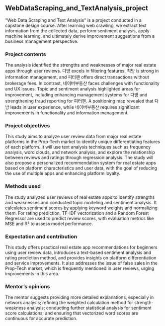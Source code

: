 ## WebDataScraping_and_TextAnalysis_project 
"Web Data Scraping and Text Analysis" is a project conducted in a capstone design course. After learning web crawling, we extract text information from the collected data, perform sentiment analysis, apply machine learning, and ultimately derive improvement suggestions from a business management perspective.

### Project contents

The analysis identified the strengths and weaknesses of major real estate apps through user reviews. 
다방 excels in filtering features, 직방 is strong in information management, and 피터팬 offers direct transactions without brokerage fees. 
In contrast, 네이버부동산 faces challenges with functionality and UX issues. 
Topic and sentiment analysis highlighted areas for improvement, including enhancing management systems for 다방 and strengthening fraud reporting for 피터팬.
A positioning map revealed that 다방 leads in user experience, while 네이버부동산 requires significant improvements in functionality and information management.

### Project objectives
This study aims to analyze user review data from major real estate platforms in the Prop-Tech market to identify unique differentiating features of each platform.
It will use text analysis techniques such as frequency analysis, word clouds, and network analysis, and explore the relationship between reviews and ratings through regression analysis. 
The study will also propose a personalized recommendation system for real estate apps based on platform characteristics and user data, with the goal of reducing the use of multiple apps and enhancing platform loyalty.

### Methods used
The study analyzed user reviews of real estate apps to identify strengths and weaknesses and conducted topic modeling and sentiment analysis. 
It calculates sentiment scores by applying keyword weights and normalizing them.
For rating prediction, TF-IDF vectorization and a Random Forest Regressor are used to predict review scores, 
with evaluation metrics like MSE and R² to assess model performance.

### Expectation and contribution
This study offers practical real estate app recommendations for beginners using user review data, 
introduces a text-based sentiment analysis and rating prediction method, and provides insights on platform differentiation and service improvements.
It also addresses the issue of false sales in the Prop-Tech market, which is frequently mentioned in user reviews, urging improvements in this area.

### Mentor’s opinions
The mentor suggests providing more detailed explanations, especially in network analysis; 
refining the weighted calculation method for strength-weakness analysis; conducting further statistical analysis for sentiment score calculations; and ensuring that vectorized word scores are continuous for accurate prediction.
